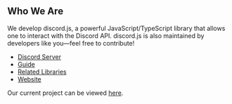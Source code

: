 <div align="center">
	<br />
	<p>
		<a 
░██╗░░░░░░░██╗░█████╗░███╗░░██╗████████╗░█████╗░███╗░░██╗  ░██████╗░░█████╗░███╗░░░███╗███████╗░██████╗
░██║░░██╗░░██║██╔══██╗████╗░██║╚══██╔══╝██╔══██╗████╗░██║  ██╔════╝░██╔══██╗████╗░████║██╔════╝██╔════╝
░╚██╗████╗██╔╝██║░░██║██╔██╗██║░░░██║░░░██║░░██║██╔██╗██║  ██║░░██╗░███████║██╔████╔██║█████╗░░╚█████╗░
░░████╔═████║░██║░░██║██║╚████║░░░██║░░░██║░░██║██║╚████║  ██║░░╚██╗██╔══██║██║╚██╔╝██║██╔══╝░░░╚═══██╗
░░╚██╔╝░╚██╔╝░╚█████╔╝██║░╚███║░░░██║░░░╚█████╔╝██║░╚███║  ╚██████╔╝██║░░██║██║░╚═╝░██║███████╗██████╔╝
░░░╚═╝░░░╚═╝░░░╚════╝░╚═╝░░╚══╝░░░╚═╝░░░░╚════╝░╚═╝░░╚══╝  ░╚═════╝░╚═╝░░╚═╝╚═╝░░░░░╚═╝╚══════╝╚═════╝░ /></a>
	</p>
</div>

## Who We Are

We develop discord.js, a powerful JavaScript/TypeScript library that allows one to interact with the Discord API. discord.js is also maintained by developers like you—feel free to contribute! 

- [Discord Server]
- [Guide]
- [Related Libraries]
- [Website]

Our current project can be viewed [here][Project].

[Discord server]: https://discord.gg/djs
[Guide]: https://discordjs.guide/
[Related Libraries]: https://discord.com/developers/docs/topics/community-resources#libraries
[Project]: https://github.com/orgs/discordjs/projects/2
[Website]: https://discord.js.org/
